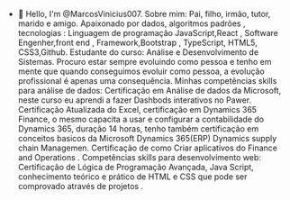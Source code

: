 - 👋 Hello, I'm @MarcosVinicius007.
Sobre mim: Pai, filho, irmão, tutor, marido e amigo. Apaixonado por  dados, algoritmos  padrões , tecnologias : Linguagem de programação JavaScript,React , Software Engenher,front end , Framework,Bootstrap , TypeScript, HTML5, CSS3,Github.
 Estudante do curso: Análise e Desenvolvimento de Sistemas. Procuro estar  sempre evoluindo como pessoa e tenho em mente que quando conseguimos evoluir como pessoa,  a evolução profissional é apenas uma consequência. Minhas competências skills para análise de dados: Certificação em Análise de dados da Microsoft, neste curso eu aprendi a fazer Dashbods interativos no Pawer. Certificação Atualizada do Excel, certificação em  Dynamics 365 Finance, o mesmo capacita a usar e configurar a contabilidade do Dynamics 365, duração 14 horas,  tenho também certificação em conceitos basicos da Microsoft Dynamics 365(ERP) Dynamics supply chain Managemen.  Certificação de como Criar aplicativos do Finance and Operations . Competências skills para desenvolvimento web: Certificação de Lógica de Programação Avançada, Java Script, conhecimento teórico e prático de HTML e CSS que pode ser comprovado através de projetos .
